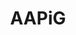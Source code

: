 ---
title: AAPiG
menu: "main"
weight: -100
indexText: "# Asian Americans and Pacific Islanders in Geosciences (AAPIiG) is a grassroots, member-driven organization committed to building a community that supports AAPIs within geosciences."
image: ""
---